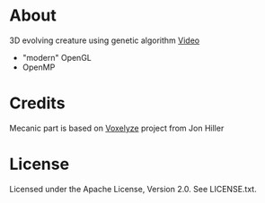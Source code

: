 # About

3D evolving creature using genetic algorithm
[Video](https://www.youtube.com/watch?v=Ss2FSmt0GRI)
- "modern" OpenGL
- OpenMP

# Credits

Mecanic part is based on [Voxelyze](https://github.com/jonhiller/Voxelyze) project from Jon Hiller

# License

Licensed under the Apache License, Version 2.0. See LICENSE.txt.
